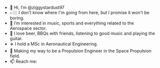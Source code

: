- 👋 Hi, I’m @ziggystardust97
- 👉🏼 I don't know where I'm going from here, but I promise it won't be boring.
- 👀 I’m interested in music, sports and everything related to the Aerospace sector.
- 💞️ I love beer, BBQs with friends, listening to good music and playing the guitar.
- ✈️ I hold a MSc in Aeronautical Engineering.
- 🚀 Making my way to be a Propulsion Engineer in the Space Propulsion field.
- 📫 Reach me:

<!---
ziggystardust97/ziggystardust97 is a ✨ special ✨ repository because its `README.md` (this file) appears on your GitHub profile.
You can click the Preview link to take a look at your changes.
--->
